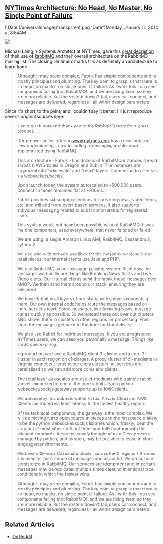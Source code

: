 ## [NYTimes Architecture: No Head, No Master, No Single Point of Failure](/blog/2014/1/13/nytimes-architecture-no-head-no-master-no-single-point-of-fa.html)

<div class="journal-entry-tag journal-entry-tag-post-title"><span class="posted-on">![Date](/universal/images/transparent.png "Date")Monday, January 13, 2014 at 8:54AM</span></div>

<div class="body">

![](http://farm8.staticflickr.com/7435/11844140264_1dd88baca3_m.jpg)

Michael Laing, a Systems Architect at NYTimes, gave this [great decription](http://lists.rabbitmq.com/pipermail/rabbitmq-discuss/2014-January/032920.html) of their use of [RabbitMQ](http://www.rabbitmq.com/) and their overall architecture on the RabbitMQ mailing list. The closing sentiment marks this as definitely an architecture to learn from:

> Although it may seem complex, <span>Fabrik</span> has simple components and is mostly principles and plumbing. The key point to grasp is that there is no head, no master, no single point of failure. As I write this I can see components failing (not RabbitMQ), and we are fixing them so they are more reliable. But the system doesn't fail, users can connect, and messages are delivered, regardless - all within design parameters.

Since it's short, to the point, and I couldn't say it better, I'll just reproduce several original sources here:

> Just a quick note and thank you to the RabbitMQ team for a great product.
> 
> Our premier online offering www.nytimes.com has a new look and new underpinnings, now including a messaging architecture implemented using RabbitMQ.
> 
> This architecture - <span>Fabrik</span> - has dozens of RabbitMQ instances spread across 6 AWS zones in Oregon and Dublin. The instances are organized into "wholesale" and "retail" layers. Connection to clients is via websockets/sockjs.
> 
> Upon launch today, the system autoscaled to ~500,000 users. Connection times remained flat at ~200ms.
> 
> Fabrik provides subscription services for breaking news, video feeds, etc. and will add more event based services. It also supports individual messaging related to subscription status for registered users.
> 
> This system would not have been possible without RabbitMQ. It was the one component, used everywhere, that never faltered or failed.
> 
> We are using: a single Amazon Linux AMI, RabbitMQ, Cassandra 2, python 2
> 
> We use pika with tornado and libev for the nyt⨍aбrik wholesale and retail pieces; our internal clients use Java and PHP.
> 
> We use Rabbit MQ as our message passing system. Right now, the messages we handle are things like Breaking News Alerts and Live Video alerts. Our internal clients send the fabrik these messages over AMQP. We then send them around our stack, ensuring they are delivered.
> 
> We have Rabbit in all layers of our stack, with shovels connecting them. Our own internal code helps route the messages based on there services level. Some messages, like Breaking News, must go out as quickly as possible. So we spread these out over out clusters AND shovel them to clusters in other regions for processing. From there the messages get send to the front end for delivery.
> 
> We also use Rabbit for individual messages. If you are a registered NYTimes users, we can send you personally a message. Things like credit card expiring.
> 
> In production we have a RabbitMQ client 3-cluster and a core 3-cluster in each region on c1-xlarges. A proxy cluster of c1-mediums in Virginia connects clients to the client clusters. All services are parallelized so we can add more cores and clients.
> 
> The retail layer autoscales and use c1-mediums with a single rabbit shovel-connected to one of the core rabbits. Each python websocket/sockjs gateway supports up to 100K clients.
> 
> We autodeploy into subnets within Virtual Private Clouds in AWS. Clients are routed via least latency to the fastest healthy region.
> 
> Of the technical components, the gateway is the most complex. We will be moving it into open source in pieces and the first piece is likely to be the python websocket/sockjs libraries which, frankly, beat the crap out of most other stuff out there and fully conform with the relevant standards. It can be loosely thought of as a C co-process managed by python, and as such, may be possible to reuse in other languages/environments.
> 
> We have a 12-node Cassandra cluster across the 2 regions / 6 zones. It is used for persistence of messages and as cache. We do not use persistence in RabbitMQ. Our services are idempotent and important messages may be replicated multiple times creating intentional race conditions in which the fastest wins.
> 
> Although it may seem complex, <span>Fabrik</span> has simple components and is mostly principles and plumbing. The key point to grasp is that there is no head, no master, no single point of failure. As I write this I can see components failing (not RabbitMQ), and we are fixing them so they are more reliable. But the system doesn't fail, users can connect, and messages are delivered, regardless - all within design parameters.

## Related Articles

*   [On Reddit](http://www.reddit.com/r/programming/comments/1v4gzj/nytimes_architecture_system_doesnt_fail_users_can/)

</div>